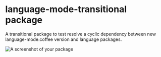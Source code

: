 # language-mode-transitional package

A transitional package to test resolve a cyclic dependency between new
language-mode.coffee version and language packages.

![A screenshot of your package](https://f.cloud.github.com/assets/69169/2290250/c35d867a-a017-11e3-86be-cd7c5bf3ff9b.gif)
